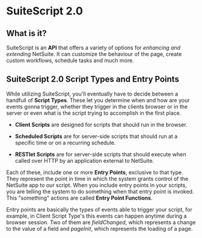 # SuiteScript 2.0

## What is it?

SuiteScript is an **API** that offers a variety of options for _enhancing and extending_ NetSuite.
It can customize the behaviour of the page, create custom workflows,
schedule tasks and much more.

## SuiteScript 2.0 Script Types and Entry Points

While utilizing SuiteScript, you'll eventually have to decide between a handfull of **Script Types**.
These let you determine when and how are your events gonna trigger, whether they trigger in the
clients browser or in the server or even what is the script trying to accomplish in the first place.

- **Client Scripts** are designed for scripts that should run in the browser.

- **Scheduled Scripts** are for server-side scripts that should run at a specific time or on a recurring schedule.

- **RESTlet Scripts** are for server-side scripts that should execute when called over HTTP by an application external to NetSuite.

Each of these, include one or more **Entry Points**, exclusive to that type. They represent the point in time in
which the system grants control of the NetSuite app to our script. When you include entry points in your scripts,
you are telling the system to do something when that entry point is invoked. This "something" actions are called
**Entry Point Functions**.

Entry points are basically the types of events able to trigger your script, for example, in Client Script Type's
this events can happen anytime during a browser session. Two of them are _fieldChanged_, which represents a change to the value of a field and _pageInit_, which represents the loading of a page.
